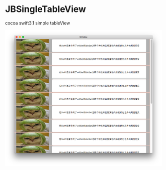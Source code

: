 # JBSingleTableView

cocoa  swift3.1  simple tableView

![image](https://github.com/goldWave/JBSingleTableView/blob/master/JBTableViewMenu/Screen%20Shot%202017-08-24%20at%2011.19.20%20AM.png)
